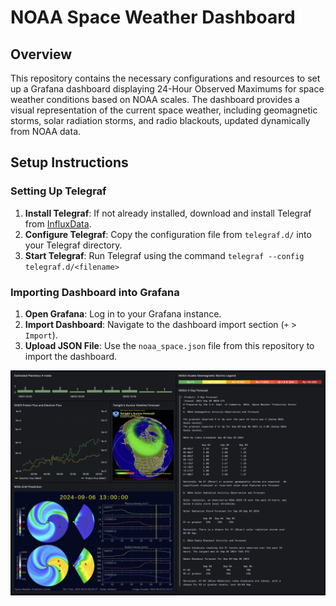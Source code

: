 # NOAA Space Weather Dashboard

## Overview
This repository contains the necessary configurations and resources to set up a Grafana dashboard displaying 24-Hour Observed Maximums for space weather conditions based on NOAA scales. The dashboard provides a visual representation of the current space weather, including geomagnetic storms, solar radiation storms, and radio blackouts, updated dynamically from NOAA data.

## Setup Instructions

### Setting Up Telegraf
1. **Install Telegraf**: If not already installed, download and install Telegraf from [InfluxData](https://portal.influxdata.com/downloads/).
2. **Configure Telegraf**: Copy the configuration file from `telegraf.d/` into your Telegraf directory.
3. **Start Telegraf**: Run Telegraf using the command `telegraf --config telegraf.d/<filename>`

### Importing Dashboard into Grafana
1. **Open Grafana**: Log in to your Grafana instance.
2. **Import Dashboard**: Navigate to the dashboard import section (`+` > `Import`).
3. **Upload JSON File**: Use the `noaa_space.json` file from this repository to import the dashboard.


![NOAA Space Weather Dashboard](https://github.com/lucysrausch/telegraf-grafana/blob/main/screenshots/Screenshot%202024-09-02%20at%2020.22.47.png?raw=true)

